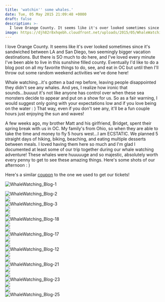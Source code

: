 ```yaml
---
title: 'watchin'' some whales.'
date: Tue, 05 May 2015 21:09:48 +0000
draft: false
description: >-
  I love Orange County. It seems like it's over looked sometimes since it's sandwiched between LA and San Diego, two seemingly bigger vacation destinations.
image: https://djh82r8xhqebh.cloudfront.net/uploads/2015/05/WhaleWatching_Blog-12.jpg
---
```


I love Orange County. It seems like it's over looked sometimes since it's sandwiched between LA and San Diego, two seemingly bigger vacation destinations. But there is SO much to do here, and I've loved every minute I've been able to live in this sunshine filled county. Eventually I'd like to do a blog post on all my favorite things to do, see, and eat in OC but until then I'll throw out some random weekend activities we've done here!

Whale watching...it's gotten a bad rep before, leaving people disappointed they didn't see any whales. And yes, I realize how ironic that sounds...buuuut it's not like anyone has control over when these sea monsters decide to appear and put on a show for us. So as a fair warning, I would suggest only going with your expectations low and if you love being on the water : ) That way, even if you don't see any, it'll be a fun couple hours just enjoying the sun and waves!

A few weeks ago, my brother Matt and his girlfriend, Bridget, spent their spring break with us in OC. My family's from Ohio, so when they are able to take the time and money to fly 5 hours west...I am ECSTATIC. We planned 5 straight days of hiking, biking, beaching, and eating multiple desserts between meals. I loved having them here so much and I'm glad I documented at least some of our trip together during our whale watching adventure! These whales were huuuuuge and so majestic, absolutely worth every penny to get to see these amazing things. Here's some shots of our afternoon : )

Here's a similar [coupon](http://local.amazon.com/south-orange-county/B00SC3SX4M/newport-landing-whale-watching-cruise) to the one we used to get our tickets!

![WhaleWatching_Blog-1](https://djh82r8xhqebh.cloudfront.net/uploads/2015/05/WhaleWatching_Blog-1.jpg) <div class="flex-ns mhn2-ns mb3"> <div class="ph2-ns w-50-ns">![WhaleWatching_Blog-2](https://djh82r8xhqebh.cloudfront.net/uploads/2015/05/WhaleWatching_Blog-2.jpg)</div> <div class="ph2-ns w-50-ns">![](https://djh82r8xhqebh.cloudfront.net/uploads/2015/05/WhaleWatching_Blog-13.jpg)</div> </div> ![WhaleWatching_Blog-3](https://djh82r8xhqebh.cloudfront.net/uploads/2015/05/WhaleWatching_Blog-3.jpg) <div class="flex-ns mhn2-ns mb3"> <div class="ph2-ns w-50-ns">![](https://djh82r8xhqebh.cloudfront.net/uploads/2015/05/WhaleWatching_Blog-6.jpg)</div> <div class="ph2-ns w-50-ns">![](https://djh82r8xhqebh.cloudfront.net/uploads/2015/05/WhaleWatching_Blog-5.jpg)</div> </div> ![WhaleWatching_Blog-18](https://djh82r8xhqebh.cloudfront.net/uploads/2015/05/WhaleWatching_Blog-18.jpg) <div class="flex-ns mhn2-ns mb3"> <div class="ph2-ns w-50-ns">![](https://djh82r8xhqebh.cloudfront.net/uploads/2015/05/WhaleWatching_Blog-9.jpg)</div> <div class="ph2-ns w-50-ns">![](https://djh82r8xhqebh.cloudfront.net/uploads/2015/05/WhaleWatching_Blog-8.jpg)</div> </div> ![WhaleWatching_Blog-17](https://djh82r8xhqebh.cloudfront.net/uploads/2015/05/WhaleWatching_Blog-17.jpg) <div class="flex-ns mhn2-ns mb3"> <div class="ph2-ns w-50-ns">![](https://djh82r8xhqebh.cloudfront.net/uploads/2015/05/WhaleWatching_Blog-16.jpg)</div> <div class="ph2-ns w-50-ns">![](https://djh82r8xhqebh.cloudfront.net/uploads/2015/05/WhaleWatching_Blog-27.jpg)</div> </div> ![WhaleWatching_Blog-12](https://djh82r8xhqebh.cloudfront.net/uploads/2015/05/WhaleWatching_Blog-12.jpg) <div class="flex-ns mhn2-ns mb3"> <div class="ph2-ns w-50-ns">![](https://djh82r8xhqebh.cloudfront.net/uploads/2015/05/WhaleWatching_Blog-19.jpg)</div> <div class="ph2-ns w-50-ns">![](https://djh82r8xhqebh.cloudfront.net/uploads/2015/05/WhaleWatching_Blog-20.jpg)</div> </div> ![WhaleWatching_Blog-21](https://djh82r8xhqebh.cloudfront.net/uploads/2015/05/WhaleWatching_Blog-21.jpg) <div class="flex-ns mhn2-ns mb3"> <div class="ph2-ns w-50-ns">![](https://djh82r8xhqebh.cloudfront.net/uploads/2015/05/WhaleWatching_Blog-26.jpg)</div> <div class="ph2-ns w-50-ns">![](https://djh82r8xhqebh.cloudfront.net/uploads/2015/05/WhaleWatching_Blog-24.jpg)</div> </div> ![WhaleWatching_Blog-23](https://djh82r8xhqebh.cloudfront.net/uploads/2015/05/WhaleWatching_Blog-23.jpg) <div class="flex-ns mhn2-ns mb3"> <div class="ph2-ns w-50-ns">![](https://djh82r8xhqebh.cloudfront.net/uploads/2015/05/WhaleWatching_Blog-4.jpg)</div> <div class="ph2-ns w-50-ns">![](https://djh82r8xhqebh.cloudfront.net/uploads/2015/05/WhaleWatching_Blog-11.jpg)</div> </div> ![WhaleWatching_Blog-25](https://djh82r8xhqebh.cloudfront.net/uploads/2015/05/WhaleWatching_Blog-25.jpg)